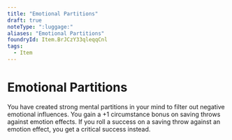 ```yaml
---
title: "Emotional Partitions"
draft: true
noteType: ":luggage:"
aliases: "Emotional Partitions"
foundryId: Item.BrJCzY33qleqqCnl
tags:
  - Item
---
```


# Emotional Partitions

You have created strong mental partitions in your mind to filter out negative emotional influences. You gain a +1 circumstance bonus on saving throws against emotion effects. If you roll a success on a saving throw against an emotion effect, you get a critical success instead.
